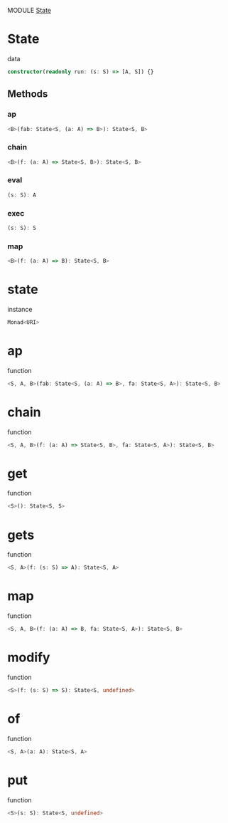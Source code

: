 MODULE [State](https://github.com/gcanti/fp-ts/blob/master/src/State.ts)
# State
data
```ts
constructor(readonly run: (s: S) => [A, S]) {}
```
## Methods

### ap
```ts
<B>(fab: State<S, (a: A) => B>): State<S, B> 
```
### chain
```ts
<B>(f: (a: A) => State<S, B>): State<S, B> 
```
### eval
```ts
(s: S): A 
```
### exec
```ts
(s: S): S 
```
### map
```ts
<B>(f: (a: A) => B): State<S, B> 
```
# state
instance
```ts
Monad<URI>
```
# ap
function
```ts
<S, A, B>(fab: State<S, (a: A) => B>, fa: State<S, A>): State<S, B>
```

# chain
function
```ts
<S, A, B>(f: (a: A) => State<S, B>, fa: State<S, A>): State<S, B>
```

# get
function
```ts
<S>(): State<S, S>
```

# gets
function
```ts
<S, A>(f: (s: S) => A): State<S, A>
```

# map
function
```ts
<S, A, B>(f: (a: A) => B, fa: State<S, A>): State<S, B>
```

# modify
function
```ts
<S>(f: (s: S) => S): State<S, undefined>
```

# of
function
```ts
<S, A>(a: A): State<S, A>
```

# put
function
```ts
<S>(s: S): State<S, undefined>
```